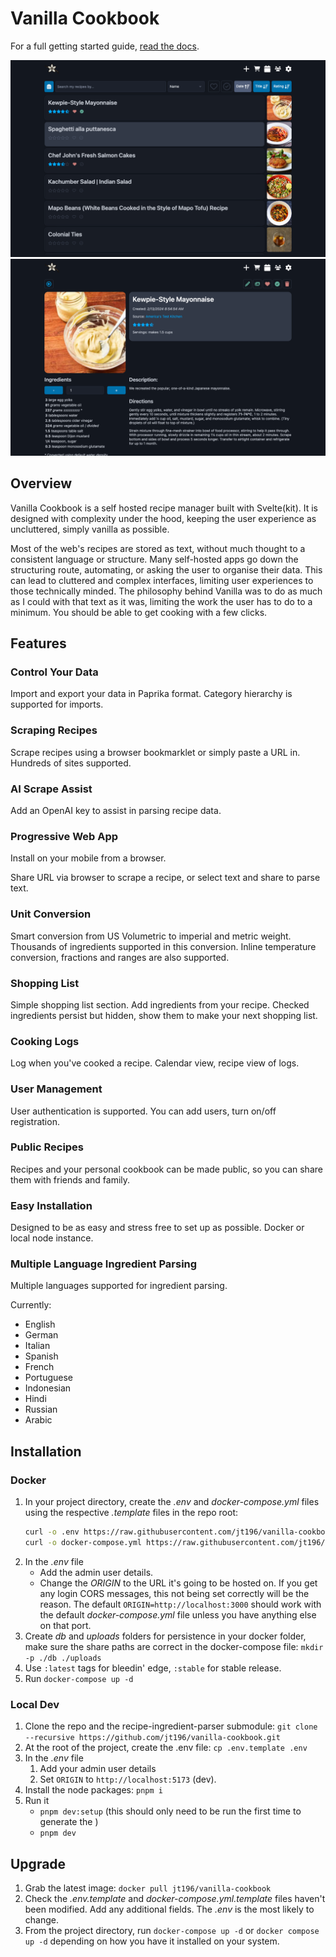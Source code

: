 # Vanilla Cookbook

For a full getting started guide, [read the docs](https://vanilla-cookbook.readthedocs.io/en/latest/).

![Recipe List](docs/images/screen-list-large.png)
![Recipe View](docs/images/screen-first-recipe-large.png)

## Overview

Vanilla Cookbook is a self hosted recipe manager built with Svelte(kit). It is designed with complexity under the hood, keeping the user experience as uncluttered, simply vanilla as possible.

Most of the web's recipes are stored as text, without much thought to a consistent language or structure. Many self-hosted apps go down the structuring route, automating, or asking the user to organise their data. This can lead to cluttered and complex interfaces, limiting user experiences to those technically minded. The philosophy behind Vanilla was to do as much as I could with that text as it was, limiting the work the user has to do to a minimum. You should be able to get cooking with a few clicks.

## Features

### Control Your Data

Import and export your data in Paprika format. Category hierarchy is supported for imports.

### Scraping Recipes

Scrape recipes using a browser bookmarklet or simply paste a URL in. Hundreds of sites supported.

### AI Scrape Assist

Add an OpenAI key to assist in parsing recipe data.

### Progressive Web App

Install on your mobile from a browser.

Share URL via browser to scrape a recipe, or select text and share to parse text.

### Unit Conversion

Smart conversion from US Volumetric to imperial and metric weight. Thousands of ingredients supported in this conversion. Inline temperature conversion, fractions and ranges are also supported.

### Shopping List

Simple shopping list section. Add ingredients from your recipe. Checked ingredients persist but hidden, show them to make your next shopping list.

### Cooking Logs

Log when you've cooked a recipe. Calendar view, recipe view of logs.

### User Management

User authentication is supported. You can add users, turn on/off registration.

### Public Recipes

Recipes and your personal cookbook can be made public, so you can share them with friends and family.

### Easy Installation

Designed to be as easy and stress free to set up as possible. Docker or local node instance.

### Multiple Language Ingredient Parsing

Multiple languages supported for ingredient parsing.

Currently:

- English
- German
- Italian
- Spanish
- French
- Portuguese
- Indonesian
- Hindi
- Russian
- Arabic

## Installation

### Docker

1. In your project directory, create the _.env_ and _docker-compose.yml_ files using the respective _.template_ files in the repo root:
   ```bash
   curl -o .env https://raw.githubusercontent.com/jt196/vanilla-cookbook/main/.env.template
   curl -o docker-compose.yml https://raw.githubusercontent.com/jt196/vanilla-cookbook/main/docker-compose.yml.template
   ```
2. In the _.env_ file
   - Add the admin user details.
   - Change the _ORIGIN_ to the URL it's going to be hosted on. If you get any login CORS messages, this not being set correctly will be the reason. The default `ORIGIN=http://localhost:3000` should work with the default _docker-compose.yml_ file unless you have anything else on that port.
3. Create _db_ and _uploads_ folders for persistence in your docker folder, make sure the share paths are correct in the docker-compose file: `mkdir -p ./db ./uploads`
4. Use `:latest` tags for bleedin' edge, `:stable` for stable release.
5. Run `docker-compose up -d`

### Local Dev

1. Clone the repo and the recipe-ingredient-parser submodule: `git clone --recursive https://github.com/jt196/vanilla-cookbook.git`
2. At the root of the project, create the .env file: `cp .env.template .env`
3. In the _.env_ file
   1. Add your admin user details
   2. Set `ORIGIN` to `http://localhost:5173` (dev).
4. Install the node packages: `pnpm i`
5. Run it
   - `pnpm dev:setup` (this should only need to be run the first time to generate the )
   - `pnpm dev`

## Upgrade

1. Grab the latest image: `docker pull jt196/vanilla-cookbook`
2. Check the _.env.template_ and _docker-compose.yml.template_ files haven't been modified. Add any additional fields. The _.env_ is the most likely to change.
3. From the project directory, run `docker-compose up -d` or `docker compose up -d` depending on how you have it installed on your system.
